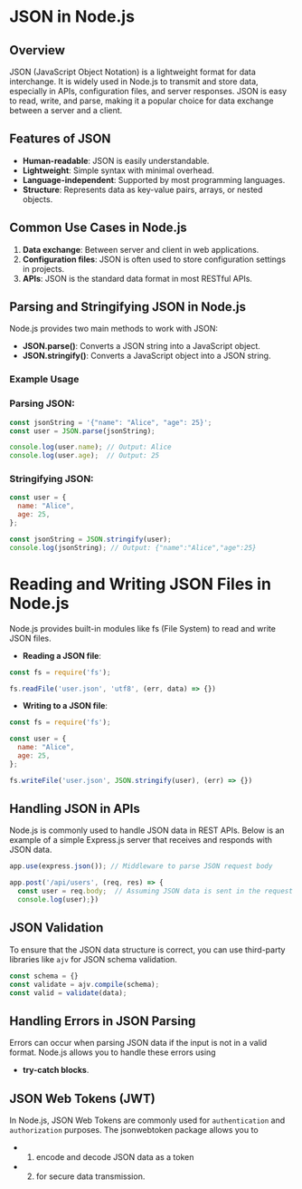 # JSON in Node.js

## Overview
JSON (JavaScript Object Notation) is a lightweight format for data interchange. It is widely used in Node.js to transmit and store data, especially in APIs, configuration files, and server responses. JSON is easy to read, write, and parse, making it a popular choice for data exchange between a server and a client.

## Features of JSON
- **Human-readable**: JSON is easily understandable.
- **Lightweight**: Simple syntax with minimal overhead.
- **Language-independent**: Supported by most programming languages.
- **Structure**: Represents data as key-value pairs, arrays, or nested objects.

## Common Use Cases in Node.js
1. **Data exchange**: Between server and client in web applications.
2. **Configuration files**: JSON is often used to store configuration settings in projects.
3. **APIs**: JSON is the standard data format in most RESTful APIs.

## Parsing and Stringifying JSON in Node.js

Node.js provides two main methods to work with JSON:
- **JSON.parse()**: Converts a JSON string into a JavaScript object.
- **JSON.stringify()**: Converts a JavaScript object into a JSON string.

### Example Usage

### Parsing JSON:
```javascript
const jsonString = '{"name": "Alice", "age": 25}';
const user = JSON.parse(jsonString);

console.log(user.name); // Output: Alice
console.log(user.age);  // Output: 25
```

### Stringifying JSON:
```javaScript
const user = {
  name: "Alice",
  age: 25,
};

const jsonString = JSON.stringify(user);
console.log(jsonString); // Output: {"name":"Alice","age":25}
```

# Reading and Writing JSON Files in Node.js
Node.js provides built-in modules like fs (File System) to read and write JSON files.

- **Reading a JSON file**:
```javascript
const fs = require('fs');

fs.readFile('user.json', 'utf8', (err, data) => {})
```
- **Writing to a JSON file**:
```javascript
const fs = require('fs');

const user = {
  name: "Alice",
  age: 25,
};

fs.writeFile('user.json', JSON.stringify(user), (err) => {})
```

## Handling JSON in APIs
Node.js is commonly used to handle JSON data in REST APIs. Below is an example of a simple Express.js server that receives and responds with JSON data.

```javascript
app.use(express.json()); // Middleware to parse JSON request body

app.post('/api/users', (req, res) => {
  const user = req.body;  // Assuming JSON data is sent in the request body
  console.log(user);})
```

## JSON Validation
To ensure that the JSON data structure is correct, you can use third-party libraries like `ajv` for JSON schema validation.

```javascript
const schema = {}
const validate = ajv.compile(schema);
const valid = validate(data);
```

## Handling Errors in JSON Parsing
Errors can occur when parsing JSON data if the input is not in a valid format. Node.js allows you to handle these errors using 
- **try-catch blocks**.

## JSON Web Tokens (JWT)
In Node.js, JSON Web Tokens are commonly used for `authentication` and `authorization` purposes. The jsonwebtoken package allows you to 
- 1. encode and decode JSON data as a token 
- 2. for secure data transmission.


